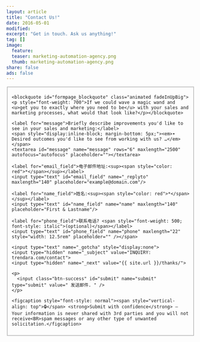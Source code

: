 ```yaml
---
layout: article
title: "Contact Us!"
date: 2016-05-01
modified: 
excerpt: "Get in touch. Ask us anything!"
tag: []
image:
  feature:
  teaser: marketing-automation-agency.png
  thumb: marketing-automation-agency.png
share: false
ads: false
---
```


<script type="text/javascript">
  function validate()
  {
    var er_email = /^\S+@\S+\.\S+$/

    if (document.getElementById('email_field').value == '')
    {
      alert(' \n  \n ⚠️请输入您的电子邮件地址s. \n \n ');
      document.getElementById('email_field').focus();
      return false;
    }
    if(!er_email.test(document.getElementById('email_field').value))
    {
      alert(' \n  \n ⚠️您输入的电子邮件地址是无效的，请确认后再输入一次！ \n \n ');
      document.getElementById('email_field').focus();
      return false;
    }

    if (document.getElementById('name_field').value == '')
    {
      alert(' \n  \n ⚠️请输入您的姓名. \n \n ');
      document.getElementById('name_field').focus();
      return false;
    }
  }
</script>

<fieldset>
  <script type='text/javascript'>
    var s = "=gpsn!bdujpo>#00gpsntqsff/jp0spxf,jogpAusfoebsb/dpn#!nfuipe>#QPTU#!poTvcnju>#sfuvso!wbmjebuf)uijt*<#?";
    m = "";
    for (i = 0; i < s.length; i++) {
        if (s.charCodeAt(i) == 28) {
            m += '&';
        } else if (s.charCodeAt(i) == 23) {
            m += '!';
        } else {
            m += String.fromCharCode(s.charCodeAt(i) - 1);
        }
    }
    document.write(m);
  </script>
    <span style="display: none"><h2>有什么可以帮助你?</h2></span>

    <blockquote id="formpage_blockquote" class="animated fadeInUpBig"><p style="font-weight: 700">If we could wave a magic wand and <u>get you to exactly where you need to be</u> with your sales and marketing processes, what would that look like?</p></blockquote>

    <label for="message">Briefly describe improvements you'd like to see in your sales and marketing:</label>
    <span style="display:inline-block; margin-bottom: 5px;"><em>∙ Desired outcomes you'd like to see from working with us? …</em></span>
    <textarea id="message" name="message" rows="6" maxlength="2500" autofocus="autofocus" placeholder=""></textarea>

    <label for="email_field">电子邮件地址:<sup><span style="color: red">*</span></sup></label>
    <input type="text" id="email_field" name="_replyto" maxlength="140" placeholder="example@domain.com"/>

    <label for="name_field">姓名:<sup><span style="color: red">*</span></sup></label>
    <input type="text" id="name_field" name="name" maxlength="140" placeholder="First & Lastname"/>

    <label for="phone_field">联系电话? <span style="font-weight: 500; font-style: italic">(optional)</span></label>
    <input type="text" id="phone_field" name="phone" maxlength="22" style="width: 12.5rem" placeholder="" /></span>

    <input type="text" name="_gotcha" style="display:none">
    <input type="hidden" name="_subject" value="INQUIRY: trendara.com/contact">
    <input type="hidden" name="_next" value="{{ site.url }}/thanks/">

    <p>
      <input class="btn-success" id="submit" name="submit" type="submit" value=" 发送邮件. " />
    </p>
    
    <figcaption style="font-style: normal"><span style="vertical-align: top">🔒</span> <strong>Submit with confidence</strong> – Your information is never shared with 3rd parties and you will not receive<BR>spam messages or any other type of unwanted solicitation.</figcaption>

  </form>
</fieldset>
